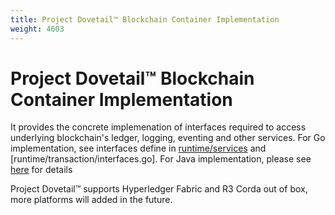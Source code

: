 ```yaml
---
title: Project Dovetail™ Blockchain Container Implementation
weight: 4603
---
```

# Project Dovetail™ Blockchain Container Implementation

It provides the concrete implemenation of interfaces required to access underlying blockchain's ledger, logging, eventing and other services. For Go implementation, see interfaces define in [runtime/services](../smartcontract-go/runtime/services/interfaces.go) and [runtime/transaction/interfaces.go]. For Java implementation, please see [here](https://github.com/TIBCOSoftware/dovetail-java-lib) for details

Project Dovetail™ supports Hyperledger Fabric and R3 Corda out of box, more platforms will added in the future.


